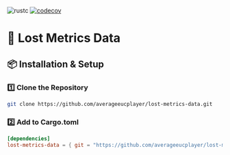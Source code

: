 ![rustc](https://img.shields.io/badge/rustc-1.85.0-blue.svg)
[![codecov](https://codecov.io/gh/averageeucplayer/lost-metrics-data/graph/badge.svg?token=HHRGYYUNM2)](https://codecov.io/gh/averageeucplayer/lost-metrics-data)

# 📜 Lost Metrics Data  



## 📦 Installation & Setup

### 1️⃣ **Clone the Repository**

```sh
git clone https://github.com/averageeucplayer/lost-metrics-data.git
```

### 2️⃣ Add to Cargo.toml

```toml
[dependencies]
lost-metrics-data = { git = "https://github.com/averageeucplayer/lost-metrics-data" }
```